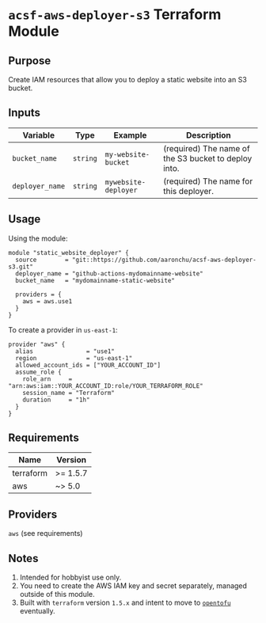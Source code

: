 # `acsf-aws-deployer-s3` Terraform Module

## Purpose

Create IAM resources that allow you to deploy a static website into an S3 bucket.

## Inputs

| Variable | Type | Example | Description |
| - | - | - | - |
| `bucket_name` | `string` | `my-website-bucket` | (required) The name of the S3 bucket to deploy into. |
| `deployer_name` | `string` | `mywebsite-deployer` | (required) The name for this deployer. |

## Usage

Using the module:

```
module "static_website_deployer" {
  source        = "git::https://github.com/aaronchu/acsf-aws-deployer-s3.git"
  deployer_name = "github-actions-mydomainname-website"
  bucket_name   = "mydomainname-static-website"

  providers = {
    aws = aws.use1
  }
}
```

To create a provider in `us-east-1`:

```
provider "aws" {
  alias               = "use1"
  region              = "us-east-1"
  allowed_account_ids = ["YOUR_ACCOUNT_ID"]
  assume_role {
    role_arn     = "arn:aws:iam::YOUR_ACCOUNT_ID:role/YOUR_TERRAFORM_ROLE"
    session_name = "Terraform"
    duration     = "1h"
  }
}
```

## Requirements

| Name | Version |
|------|---------|
| terraform | >= 1.5.7 |
| aws | ~> 5.0 |

## Providers

`aws` (see requirements)

## Notes

1. Intended for hobbyist use only.
2. You need to create the AWS IAM key and secret separately, managed outside of this module.
2. Built with `terraform` version `1.5.x` and intent to move to [`opentofu`](https://opentofu.org/) eventually.
